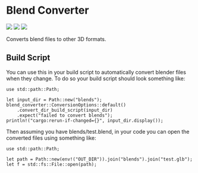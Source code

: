 # Blend Converter
[![](https://img.shields.io/crates/v/blend_converter)](https://crates.io/crates/blend_converter)
[![](https://img.shields.io/crates/l/blend_converter)](https://github.com/RuairidhWilliamson/blend_converter/blob/main/LICENSE.md)
[![](https://img.shields.io/docsrs/blend_converter)](https://docs.rs/blend_converter)

Converts blend files to other 3D formats.

## Build Script
You can use this in your build script to automatically convert blender files when they change. To do so your build script should look something like:

```
use std::path::Path;

let input_dir = Path::new("blends");
blend_converter::ConversionOptions::default()
    .convert_dir_build_script(input_dir)
    .expect("failed to convert blends");
println!("cargo:rerun-if-changed={}", input_dir.display());
```
Then assuming you have blends/test.blend, in your code you can open the converted files using something like:

```
use std::path::Path;

let path = Path::new(env!("OUT_DIR")).join("blends").join("test.glb");
let f = std::fs::File::open(path);
```
